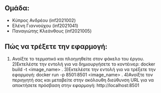 ## Ομάδα:

- Κύπρος Ανδρέου (inf2021002)
- Ελένη Γιαννούχου (inf2021041)
- Παναγιώτης Κλεάνθους (inf2021005)

## Πώς να τρέξετε την εφαρμογή:
1) Ανοίξτε το τερματικό και πλοηγηθείτε στον φάκελο του έργου.
2)Εκτελέστε την εντολή για να δημιουργήσετε το κοντέινερ: docker build -t <image_name> .
3)Εκτελέστε την εντολή για να τρέξετε την εφαρμογή: docker run -p 8501:8501 <image_name> .
4)Ανοίξτε τον περιηγητή σας και μεταβείτε στην ακόλουθη διεύθυνση URL για να αποκτήσετε πρόσβαση στην εφαρμογή: http://localhost:8501
